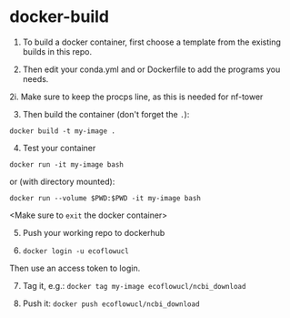 # docker-build


1. To build a docker container, first choose a template from the existing builds in this repo.

2. Then edit your conda.yml and or Dockerfile to add the programs you needs.

2i. Make sure to keep the procps line, as this is needed for nf-tower

3. Then build the container (don't forget the `.`):

`docker build -t my-image .`

4. Test your container 

`docker run -it my-image bash`

or (with directory mounted):

`docker run --volume $PWD:$PWD -it my-image bash`

<Make sure to `exit` the docker container>

5. Push your working repo to dockerhub

6. `docker login -u ecoflowucl`

Then use an access token to login.

7. Tag it, e.g.:
`docker tag my-image ecoflowucl/ncbi_download`

8. Push it:
`docker push ecoflowucl/ncbi_download`